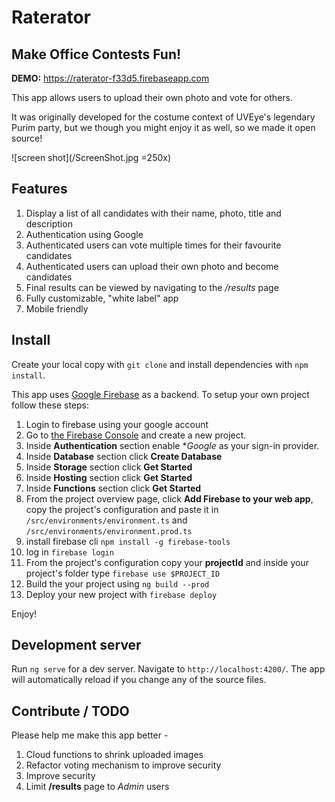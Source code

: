 # Raterator
## Make Office Contests Fun!

**DEMO:**  https://raterator-f33d5.firebaseapp.com

This app allows users to upload their own photo and vote for others.

It was originally developed for the costume context of UVEye's legendary Purim party, but we though you might enjoy it as well, so we made it open source!

![screen shot](/ScreenShot.jpg =250x)

## Features

1. Display a list of all candidates with their name, photo, title and description
2. Authentication using Google
3. Authenticated users can vote multiple times for their favourite candidates
4. Authenticated users can upload their own photo and become candidates
5. Final results can be viewed by navigating to the */results* page
6. Fully customizable, "white label" app
7. Mobile friendly

## Install

Create your local copy with `git clone` and install dependencies with `npm install`.

This app uses [Google Firebase](https://firebase.google.com/) as a backend. To setup your own project follow these steps:
1. Login to firebase using your google account
2. Go to [the Firebase Console](https://console.firebase.google.com) and create a new project.
3. Inside **Authentication** section enable **Google* as your sign-in provider.
4. Inside **Database** section click **Create Database** 
5. Inside **Storage** section click **Get Started** 
6. Inside **Hosting** section click **Get Started** 
7. Inside **Functions** section click **Get Started** 
8. From the project overview page, click **Add Firebase to your web app**, copy the project's configuration and paste it in `/src/environments/environment.ts` and `/src/environments/environment.prod.ts`
9. install firebase cli `npm install -g firebase-tools`
10. log in `firebase login`
11. From the project's configuration copy your **projectId** and inside your project's folder type `firebase use $PROJECT_ID` 
12. Build the your project using `ng build --prod`
13. Deploy your new project with `firebase deploy` 

Enjoy!

## Development server

Run `ng serve` for a dev server. Navigate to `http://localhost:4200/`. The app will automatically reload if you change any of the source files.

## Contribute / TODO

Please help me make this app better -

1. Cloud functions to shrink uploaded images
2. Refactor voting mechanism to improve security
3. Improve security
4. Limit **/results** page to *Admin* users
